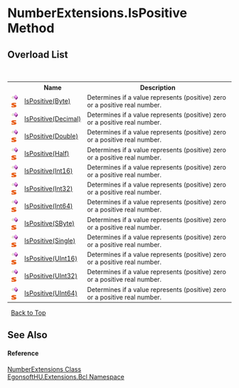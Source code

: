 # NumberExtensions.IsPositive Method 
 


## Overload List
&nbsp;<table><tr><th></th><th>Name</th><th>Description</th></tr><tr><td>![Public method](media/pubmethod.gif "Public method")![Static member](media/static.gif "Static member")</td><td><a href="M_EgonsoftHU_Extensions_Bcl_NumberExtensions_IsPositive.md">IsPositive(Byte)</a></td><td>
Determines if a value represents (positive) zero or a positive real number.</td></tr><tr><td>![Public method](media/pubmethod.gif "Public method")![Static member](media/static.gif "Static member")</td><td><a href="M_EgonsoftHU_Extensions_Bcl_NumberExtensions_IsPositive_1.md">IsPositive(Decimal)</a></td><td>
Determines if a value represents (positive) zero or a positive real number.</td></tr><tr><td>![Public method](media/pubmethod.gif "Public method")![Static member](media/static.gif "Static member")</td><td><a href="M_EgonsoftHU_Extensions_Bcl_NumberExtensions_IsPositive_2.md">IsPositive(Double)</a></td><td>
Determines if a value represents (positive) zero or a positive real number.</td></tr><tr><td>![Public method](media/pubmethod.gif "Public method")![Static member](media/static.gif "Static member")</td><td><a href="M_EgonsoftHU_Extensions_Bcl_NumberExtensions_IsPositive_3.md">IsPositive(Half)</a></td><td>
Determines if a value represents (positive) zero or a positive real number.</td></tr><tr><td>![Public method](media/pubmethod.gif "Public method")![Static member](media/static.gif "Static member")</td><td><a href="M_EgonsoftHU_Extensions_Bcl_NumberExtensions_IsPositive_4.md">IsPositive(Int16)</a></td><td>
Determines if a value represents (positive) zero or a positive real number.</td></tr><tr><td>![Public method](media/pubmethod.gif "Public method")![Static member](media/static.gif "Static member")</td><td><a href="M_EgonsoftHU_Extensions_Bcl_NumberExtensions_IsPositive_5.md">IsPositive(Int32)</a></td><td>
Determines if a value represents (positive) zero or a positive real number.</td></tr><tr><td>![Public method](media/pubmethod.gif "Public method")![Static member](media/static.gif "Static member")</td><td><a href="M_EgonsoftHU_Extensions_Bcl_NumberExtensions_IsPositive_6.md">IsPositive(Int64)</a></td><td>
Determines if a value represents (positive) zero or a positive real number.</td></tr><tr><td>![Public method](media/pubmethod.gif "Public method")![Static member](media/static.gif "Static member")</td><td><a href="M_EgonsoftHU_Extensions_Bcl_NumberExtensions_IsPositive_7.md">IsPositive(SByte)</a></td><td>
Determines if a value represents (positive) zero or a positive real number.</td></tr><tr><td>![Public method](media/pubmethod.gif "Public method")![Static member](media/static.gif "Static member")</td><td><a href="M_EgonsoftHU_Extensions_Bcl_NumberExtensions_IsPositive_8.md">IsPositive(Single)</a></td><td>
Determines if a value represents (positive) zero or a positive real number.</td></tr><tr><td>![Public method](media/pubmethod.gif "Public method")![Static member](media/static.gif "Static member")</td><td><a href="M_EgonsoftHU_Extensions_Bcl_NumberExtensions_IsPositive_9.md">IsPositive(UInt16)</a></td><td>
Determines if a value represents (positive) zero or a positive real number.</td></tr><tr><td>![Public method](media/pubmethod.gif "Public method")![Static member](media/static.gif "Static member")</td><td><a href="M_EgonsoftHU_Extensions_Bcl_NumberExtensions_IsPositive_10.md">IsPositive(UInt32)</a></td><td>
Determines if a value represents (positive) zero or a positive real number.</td></tr><tr><td>![Public method](media/pubmethod.gif "Public method")![Static member](media/static.gif "Static member")</td><td><a href="M_EgonsoftHU_Extensions_Bcl_NumberExtensions_IsPositive_11.md">IsPositive(UInt64)</a></td><td>
Determines if a value represents (positive) zero or a positive real number.</td></tr></table>&nbsp;
<a href="#numberextensions.ispositive-method">Back to Top</a>

## See Also


#### Reference
<a href="T_EgonsoftHU_Extensions_Bcl_NumberExtensions.md">NumberExtensions Class</a><br /><a href="N_EgonsoftHU_Extensions_Bcl.md">EgonsoftHU.Extensions.Bcl Namespace</a><br />